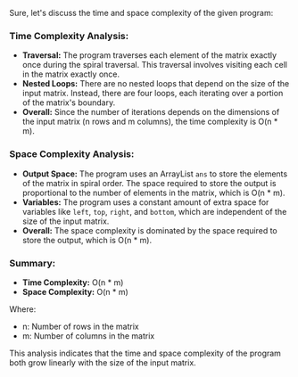 Sure, let's discuss the time and space complexity of the given program:

### Time Complexity Analysis:

- **Traversal:** The program traverses each element of the matrix exactly once during the spiral traversal. This traversal involves visiting each cell in the matrix exactly once.
- **Nested Loops:** There are no nested loops that depend on the size of the input matrix. Instead, there are four loops, each iterating over a portion of the matrix's boundary.
- **Overall:** Since the number of iterations depends on the dimensions of the input matrix (n rows and m columns), the time complexity is O(n \* m).

### Space Complexity Analysis:

- **Output Space:** The program uses an ArrayList `ans` to store the elements of the matrix in spiral order. The space required to store the output is proportional to the number of elements in the matrix, which is O(n \* m).
- **Variables:** The program uses a constant amount of extra space for variables like `left`, `top`, `right`, and `bottom`, which are independent of the size of the input matrix.
- **Overall:** The space complexity is dominated by the space required to store the output, which is O(n \* m).

### Summary:

- **Time Complexity:** O(n \* m)
- **Space Complexity:** O(n \* m)

Where:

- n: Number of rows in the matrix
- m: Number of columns in the matrix

This analysis indicates that the time and space complexity of the program both grow linearly with the size of the input matrix.
